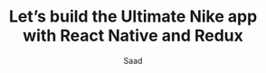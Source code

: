 ---
title: 'Let’s build the Ultimate Nike app with React Native and Redux'
image: /images/thumbnails/posts/2022-12-24-redux-react-native.png
publishedOn: '2022-12-24T17:48:30.556Z'
description: 'Redux is one of the most used state management libraries in React and React Native. In this article, we will learn how to get started with Redux in React Native. Not only the basics but we will also cover all the important related topics!'
category: React Native
tags:
  - react native
  - redux
  - react native redux
  - react native redux tutorial
  - react native redux example
  - react native redux store
  - react native redux actions
  - react native redux reducer
  - react native redux provider
  - react native redux connect
  - react native redux hooks
  - react native redux saga
  - react native redux thunk
  - react native redux toolkit
  - react native redux devtools
  - react native redux persist
keywords: react native redux, react native redux tutorial, react native redux example, react native redux store, react native redux actions, react native redux reducer, react native redux provider, react native redux connect, react native redux hooks, react native redux saga, react native redux thunk, react native redux toolkit, react native redux devtools, react native redux persist
author: Saad
---